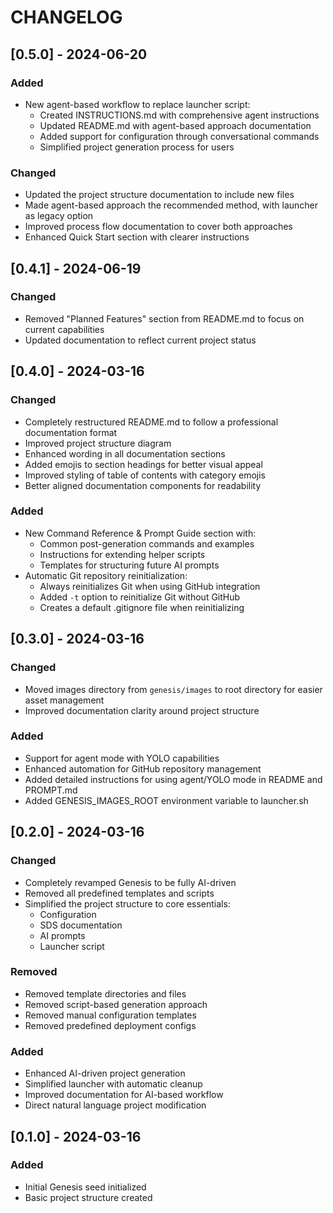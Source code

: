 # CHANGELOG

## [0.5.0] - 2024-06-20
### Added
- New agent-based workflow to replace launcher script:
  - Created INSTRUCTIONS.md with comprehensive agent instructions
  - Updated README.md with agent-based approach documentation
  - Added support for configuration through conversational commands
  - Simplified project generation process for users

### Changed
- Updated the project structure documentation to include new files
- Made agent-based approach the recommended method, with launcher as legacy option
- Improved process flow documentation to cover both approaches
- Enhanced Quick Start section with clearer instructions

## [0.4.1] - 2024-06-19
### Changed
- Removed "Planned Features" section from README.md to focus on current capabilities
- Updated documentation to reflect current project status

## [0.4.0] - 2024-03-16
### Changed
- Completely restructured README.md to follow a professional documentation format
- Improved project structure diagram
- Enhanced wording in all documentation sections
- Added emojis to section headings for better visual appeal
- Improved styling of table of contents with category emojis
- Better aligned documentation components for readability

### Added
- New Command Reference & Prompt Guide section with:
  - Common post-generation commands and examples
  - Instructions for extending helper scripts
  - Templates for structuring future AI prompts
- Automatic Git repository reinitialization:
  - Always reinitializes Git when using GitHub integration
  - Added `-t` option to reinitialize Git without GitHub
  - Creates a default .gitignore file when reinitializing

## [0.3.0] - 2024-03-16
### Changed
- Moved images directory from `genesis/images` to root directory for easier asset management
- Improved documentation clarity around project structure

### Added
- Support for agent mode with YOLO capabilities
- Enhanced automation for GitHub repository management
- Added detailed instructions for using agent/YOLO mode in README and PROMPT.md
- Added GENESIS_IMAGES_ROOT environment variable to launcher.sh

## [0.2.0] - 2024-03-16
### Changed
- Completely revamped Genesis to be fully AI-driven
- Removed all predefined templates and scripts
- Simplified the project structure to core essentials:
  - Configuration
  - SDS documentation
  - AI prompts
  - Launcher script

### Removed
- Removed template directories and files
- Removed script-based generation approach
- Removed manual configuration templates
- Removed predefined deployment configs

### Added
- Enhanced AI-driven project generation
- Simplified launcher with automatic cleanup
- Improved documentation for AI-based workflow
- Direct natural language project modification

## [0.1.0] - 2024-03-16
### Added
- Initial Genesis seed initialized
- Basic project structure created 